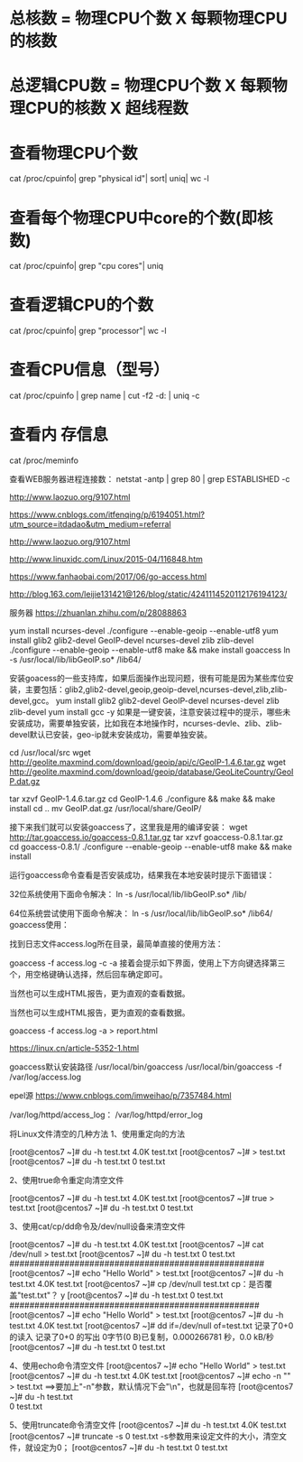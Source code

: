 
# 总核数 = 物理CPU个数 X 每颗物理CPU的核数 
# 总逻辑CPU数 = 物理CPU个数 X 每颗物理CPU的核数 X 超线程数

# 查看物理CPU个数
cat /proc/cpuinfo| grep "physical id"| sort| uniq| wc -l

# 查看每个物理CPU中core的个数(即核数)
cat /proc/cpuinfo| grep "cpu cores"| uniq

# 查看逻辑CPU的个数
cat /proc/cpuinfo| grep "processor"| wc -l

# 查看CPU信息（型号）
cat /proc/cpuinfo | grep name | cut -f2 -d: | uniq -c

# 查看内 存信息
 cat /proc/meminfo


查看WEB服务器进程连接数：
netstat -antp | grep 80 | grep ESTABLISHED -c

http://www.laozuo.org/9107.html

https://www.cnblogs.com/itfenqing/p/6194051.html?utm_source=itdadao&utm_medium=referral

http://www.laozuo.org/9107.html

http://www.linuxidc.com/Linux/2015-04/116848.htm

https://www.fanhaobai.com/2017/06/go-access.html

http://blog.163.com/leijie131421@126/blog/static/4241114520112176194123/


服务器
https://zhuanlan.zhihu.com/p/28088863


 yum install ncurses-devel
./configure --enable-geoip --enable-utf8
 yum install glib2 glib2-devel GeoIP-devel  ncurses-devel zlib zlib-devel
 ./configure --enable-geoip --enable-utf8
 make && make install
 goaccess
 ln -s /usr/local/lib/libGeoIP.so* /lib64/
 
 
 安装goacess的一些支持库，如果后面操作出现问题，很有可能是因为某些库位安装，主要包括：glib2,glib2-devel,geoip,geoip-devel,ncurses-devel,zlib,zlib-devel,gcc。
 yum install glib2 glib2-devel GeoIP-devel  ncurses-devel zlib zlib-devel
 yum install gcc -y
 如果是一键安装，注意安装过程中的提示，哪些未安装成功，需要单独安装，比如我在本地操作时，ncurses-devle、zlib、zlib-devel默认已安装，geo-ip就未安装成功，需要单独安装。
 
 cd /usr/local/src
wget http://geolite.maxmind.com/download/geoip/api/c/GeoIP-1.4.6.tar.gz
wget http://geolite.maxmind.com/download/geoip/database/GeoLiteCountry/GeoIP.dat.gz

tar xzvf GeoIP-1.4.6.tar.gz
cd GeoIP-1.4.6
./configure && make && make install
cd ..
mv GeoIP.dat.gz /usr/local/share/GeoIP/
 
接下来我们就可以安装goaccess了，这里我是用的编译安装：
wget http://tar.goaccess.io/goaccess-0.8.1.tar.gz
tar xzvf goaccess-0.8.1.tar.gz
cd goaccess-0.8.1/
./configure --enable-geoip --enable-utf8
make && make install

运行goaccess命令查看是否安装成功，结果我在本地安装时提示下面错误：

32位系统使用下面命令解决：
ln -s /usr/local/lib/libGeoIP.so* /lib/

64位系统尝试使用下面命令解决：
ln -s /usr/local/lib/libGeoIP.so* /lib64/
goaccess使用：

找到日志文件access.log所在目录，最简单直接的使用方法：

goaccess -f access.log -c -a
接着会提示如下界面，使用上下方向键选择第三个，用空格键确认选择，然后回车确定即可。

当然也可以生成HTML报告，更为直观的查看数据。

当然也可以生成HTML报告，更为直观的查看数据。

goaccess -f access.log -a > report.html


https://linux.cn/article-5352-1.html


goaccess默认安装路径
/usr/local/bin/goaccess
/usr/local/bin/goaccess -f /var/log/access.log

epel源
https://www.cnblogs.com/imweihao/p/7357484.html


   /var/log/httpd/access_log：
   /var/log/httpd/error_log


 将Linux文件清空的几种方法
1、使用重定向的方法

[root@centos7 ~]# du -h test.txt 
4.0K    test.txt
[root@centos7 ~]# > test.txt 
[root@centos7 ~]# du -h test.txt 
0    test.txt

 
2、使用true命令重定向清空文件

[root@centos7 ~]# du -h test.txt 
4.0K    test.txt
[root@centos7 ~]# true > test.txt 
[root@centos7 ~]# du -h test.txt 
0    test.txt

 
3、使用cat/cp/dd命令及/dev/null设备来清空文件

[root@centos7 ~]# du -h test.txt 
4.0K    test.txt
[root@centos7 ~]# cat /dev/null >  test.txt 
[root@centos7 ~]# du -h test.txt 
0    test.txt
###################################################
[root@centos7 ~]# echo "Hello World" > test.txt 
[root@centos7 ~]# du -h test.txt 
4.0K    test.txt
[root@centos7 ~]# cp /dev/null test.txt 
cp：是否覆盖"test.txt"？ y
[root@centos7 ~]# du -h test.txt 
0    test.txt
##################################################
[root@centos7 ~]# echo "Hello World" > test.txt 
[root@centos7 ~]# du -h test.txt 
4.0K    test.txt
[root@centos7 ~]# dd if=/dev/null of=test.txt 
记录了0+0 的读入
记录了0+0 的写出
0字节(0 B)已复制，0.000266781 秒，0.0 kB/秒
[root@centos7 ~]# du -h test.txt 
0    test.txt


 
4、使用echo命令清空文件
[root@centos7 ~]# echo "Hello World" > test.txt 
[root@centos7 ~]# du -h test.txt 
4.0K    test.txt
[root@centos7 ~]# echo -n "" > test.txt    ==>要加上"-n"参数，默认情况下会"\n"，也就是回车符
[root@centos7 ~]# du -h test.txt  
0    test.txt

 
5、使用truncate命令清空文件
[root@centos7 ~]# du -h test.txt 
4.0K    test.txt
[root@centos7 ~]# truncate -s 0 test.txt   -s参数用来设定文件的大小，清空文件，就设定为0；
[root@centos7 ~]# du -h test.txt 
0    test.txt


